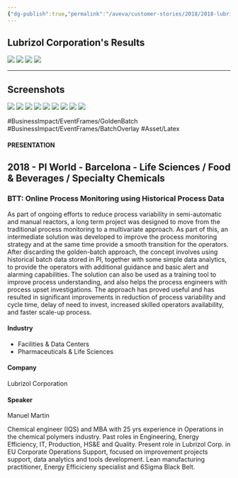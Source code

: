 ```yaml
---
{"dg-publish":true,"permalink":"/aveva/customer-stories/2018/2018-lubrizol-corporation-btt-online-process-monitoring-using-historical-process-data/"}
---
```


## Lubrizol Corporation's Results
![](https://i.imgur.com/Jdn9pIv.png)
![](https://i.imgur.com/7PvnKi4.png)
![](https://i.imgur.com/TiwBH7U.png)
![](https://i.imgur.com/yMw0tR7.png)

---
## Screenshots
![](https://i.imgur.com/8EFxGCQ.png)
![](https://i.imgur.com/qEq25qU.png)
![](https://i.imgur.com/9LGF15P.png)
![](https://i.imgur.com/vjkDUZ1.png)
![](https://i.imgur.com/UaKRypw.png)
![](https://i.imgur.com/Cnorr1C.png)
![](https://i.imgur.com/mDF7FZP.png)
![](https://i.imgur.com/pMZvtB5.png)
![](https://i.imgur.com/BBO8uTJ.png)

#BusinessImpact/EventFrames/GoldenBatch #BusinessImpact/EventFrames/BatchOverlay #Asset/Latex 

#### PRESENTATION

## 2018 - PI World - Barcelona - Life Sciences / Food & Beverages / Specialty Chemicals

### BTT: Online Process Monitoring using Historical Process Data

As part of ongoing efforts to reduce process variability in semi-automatic and manual reactors, a long term project was designed to move from the traditional process monitoring to a multivariate approach. As part of this, an intermediate solution was developed to improve the process monitoring strategy and at the same time provide a smooth transition for the operators. After discarding the golden-batch approach, the concept involves using historical batch data stored in PI, together with some simple data analytics, to provide the operators with additional guidance and basic alert and alarming capabilities. The solution can also be used as a training tool to improve process understanding, and also helps the process engineers with process upset investigations. The approach has proved useful and has resulted in significant improvements in reduction of process variability and cycle time, delay of need to invest, increased skilled operators availability, and faster scale-up process.

#### Industry

- Facilities & Data Centers
- Pharmaceuticals & Life Sciences

#### Company

Lubrizol Corporation

#### Speaker

Manuel Martin

Chemical engineer (IQS) and MBA with 25 yrs experience in Operations in the chemical polymers industry. Past roles in Engineering, Energy Efficiency, IT, Production, HS&E and Quality. Present role in Lubrizol Corp. in EU Corporate Operations Support, focused on improvement projects support, data analytics and tools development. Lean manufacturing practitioner, Energy Efficicieny specialist and 6Sigma Black Belt.